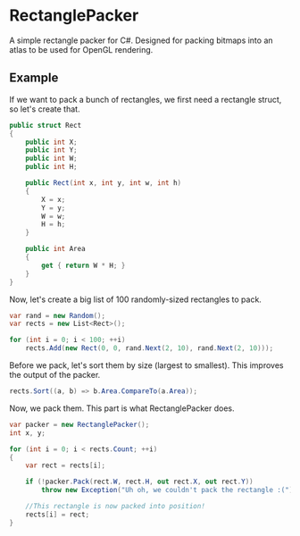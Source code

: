 # RectanglePacker
A simple rectangle packer for C#. Designed for packing bitmaps into an atlas to be used for OpenGL rendering.

## Example

If we want to pack a bunch of rectangles, we first need a rectangle struct, so let's create that.

```csharp
public struct Rect
{
    public int X;
    public int Y;
    public int W;
    public int H;

    public Rect(int x, int y, int w, int h)
    {
        X = x;
        Y = y;
        W = w;
        H = h;
    }

    public int Area
    {
        get { return W * H; }
    }
}
```

Now, let's create a big list of 100 randomly-sized rectangles to pack.

```csharp
var rand = new Random();
var rects = new List<Rect>();

for (int i = 0; i < 100; ++i)
    rects.Add(new Rect(0, 0, rand.Next(2, 10), rand.Next(2, 10)));
```

Before we pack, let's sort them by size (largest to smallest). This improves the output of the packer.

```csharp
rects.Sort((a, b) => b.Area.CompareTo(a.Area));
```

Now, we pack them. This part is what RectanglePacker does.

```csharp
var packer = new RectanglePacker();
int x, y;

for (int i = 0; i < rects.Count; ++i)
{
    var rect = rects[i];

    if (!packer.Pack(rect.W, rect.H, out rect.X, out rect.Y))
        throw new Exception("Uh oh, we couldn't pack the rectangle :(")

    //This rectangle is now packed into position!
    rects[i] = rect;
}
```
